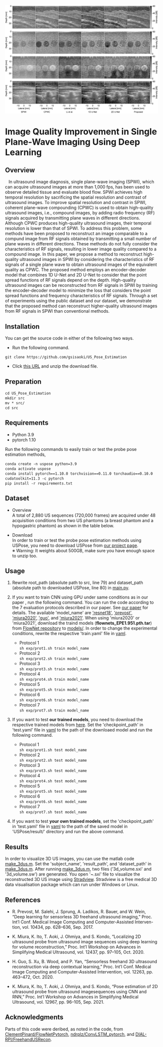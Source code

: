 <img src="figure/thumbnail.jpg">

# Image Quality Improvement in Single Plane-Wave Imaging Using Deep Learning

## Overview
&nbsp;&nbsp;&nbsp;In ultrasound image diagnosis, single plane-wave imaging (SPWI), which can acquire ultrasound images at more than 1,000 fps, has been used to observe detailed tissue and evaluate blood flow.
SPWI achieves high temporal resolution by sacrificing the spatial resolution and contrast of ultrasound images.
To improve spatial resolution and contrast in SPWI, coherent plane-wave compounding (CPWC) is used to obtain high-quality ultrasound images, i.e., compound images, by adding radio frequency (RF) signals acquired by transmitting plane waves in different directions.
Although CPWC produces high-quality ultrasound images, their temporal resolution is lower than that of SPWI.
To address this problem, some methods have been proposed to reconstruct an image comparable to a compund image from RF signals obtained by transmitting a small number of plane waves in different directions.
These methods do not fully consider the characteristics of RF signals, resulting in lower image quality compared to a compound image.
In this paper, we propose a method to reconstruct high-quality ultrasound images in SPWI by considering the characteristics of RF signals of a single plane wave to obtain ultrasound images of the equivalent quality as CPWC.
The proposed method employs an encoder-decoder model that combines 1D U-Net and 2D U-Net to consider that the point spread functions of RF signals depend on the depth.
High-quality ultrasound images can be reconstructed from RF signals in SPWI by training the encoder-decoder model to minimize the loss that considers the point spread functions and frequency characteristics of RF signals.
Through a set of experiments using the public dataset and our dataset, we demonstrate that the proposed method can reconstruct higher-quality ultrasound images from RF signals in SPWI than conventional methods.

## Installation  
You can get the source code in either of the following two ways.
- Run the following command.
```
git clone https://github.com/gsisaoki/US_Pose_Estimation
```
- Click [this URL](https://github.com/gsisaoki/US_Pose_Estimation/archive/refs/heads/main.zip) and unzip the download file.

## Preparation

```
cd US_Pose_Estimation
mkdir src
mv * src/
cd src
```

## Requirements  
  * Python 3.9
  * pytorch 1.10

Run the following commands to easily train or test the probe pose estimation methods,
```
conda create -n uspose python=3.9
conda activate uspose
conda install pytorch==1.10.0 torchvision==0.11.0 torchaudio==0.10.0 cudatoolkit=11.3 -c pytorch
pip install -r requirements.txt
```

## Dataset

- Overview  
A total of 2,880 US sequences (720,000 frames) are acquired under 48 acquisition conditions from two US phantoms (a breast phantom and a hypogastric phantom) as shown in the table below.

- Download  
In order to train or test the probe pose estimation methods using USPose, you need to download USPose from [our project page]().  
※ Warning: It weights about 500GB, make sure you have enough space to unzip too.  

## Usage
1. Rewrite root_path (absolute path to src, line 79) and dataset_path (absolute path to downloaded USPose, line 80) in [main.py](./main.py).
2. If you want to train CNN using GPU under same conditions as in our paper , run the following command. You can run the code according to the 7 evaluation protocols described in our paper. See [our paper]() for details. The available 'model_name' are ['resnet18'](https://www.cv-foundation.org/openaccess/content_cvpr_2016/papers/He_Deep_Residual_Learning_CVPR_2016_paper.pdf), ['prevost'](https://link.springer.com/content/pdf/10.1007/978-3-319-66185-8_71.pdf), ['miura2020'](https://link.springer.com/content/pdf/10.1007/978-3-030-60334-2_10.pdf), ['guo'](https://link.springer.com/content/pdf/10.1007/978-3-030-59716-0_44.pdf), and ['miura2021'](https://link.springer.com/content/pdf/10.1007/978-3-030-87583-1_10.pdf). When using 'miura2020' or 'miura2021', download the traind models (**flownets_EPE1.951.pth.tar**) from [FlowNet repository](https://github.com/ClementPinard/FlowNetPytorch) to [models/](./models/). In order to change the experimental conditions, rewrite the respective 'train.yaml' file in [yaml](./yaml).  

    - Protocol 1  
    `sh exp/prot1.sh train model_name`
    - Protocol 2  
    `sh exp/prot2.sh train model_name`
    - Protocol 3  
    `sh exp/prot3.sh train model_name`
    - Protocol 4  
    `sh exp/prot4.sh train model_name`
    - Protocol 5  
    `sh exp/prot5.sh train model_name`
    - Protocol 6  
    `sh exp/prot6.sh train model_name`
    - Protocol 7  
    `sh exp/prot7.sh train model_name`

3. If you want to test **our trained models**, you need to download the respective trained models from [here](). Set the 'checkpoint_path' in 'test.yaml' file in [yaml](./yaml) to the path of the downloaed model and run the following command.

    - Protocol 1  
    `sh exp/prot1.sh test model_name`
    - Protocol 2  
    `sh exp/prot2.sh test model_name`
    - Protocol 3  
    `sh exp/prot3.sh test model_name`
    - Protocol 4  
    `sh exp/prot4.sh test model_name`
    - Protocol 5  
    `sh exp/prot5.sh test model_name`
    - Protocol 6  
    `sh exp/prot6.sh test model_name`
    - Protocol 7  
    `sh exp/prot7.sh test model_name`

4. If you want to test **your own trained models**, set the 'checkpoint_path' in 'test.yaml' file in [yaml](./yaml) to the path of the saved model in 'USPose/result/' directory and run the above command.

## Results
In order to visualize 3D US images, you can use the matlab code [make_3dus.m](./lib/make_3dus.m). Set the 'subject_name', 'result_path', and 'dataset_path' in [make_3dus.m](./lib/make_3dus.m).
After running [make_3dus.m](./lib/make_3dus.m), two files ('3d_volume.sxi' and '3d_volume.sw') are generated.
You open '~.sxi' file to visualize the reconstructed 3D US image using [Stradview](https://mi.eng.cam.ac.uk/Main/StradView).
Stradview is a free medical 3D data visualisation package which can run under Windows or Linux.


## References
- R. Prevost, M. Salehi, J. Sprung, A. Ladikos, R. Bauer, and W. Wein, “Deep learning for sensorless 3D freehand ultrasound imaging,” Proc. Int’l Conf. Medical Image Computing and Computer-Assisted Interven- tion, vol. 10434, pp. 628–636, Sep. 2017.

- K. Miura, K. Ito, T. Aoki, J. Ohmiya, and S. Kondo, “Localizing 2D ultrasound probe from ultrasound image sequences using deep learning for volume reconstruction,” Proc. Int’l Workshop on Advances in Simplifying Medical Ultrasound, vol. 12437, pp. 97–105, Oct. 2020.

- H. Guo, S. Xu, B. Wood, and P. Yan, “Sensorless freehand 3D ultrasound reconstruction via deep contextual learning,” Proc. Int’l Conf. Medical Image Computing and Computer-Assisted Intervention, vol. 12263, pp. 463–472, Oct. 2020.

- K. Miura, K. Ito, T. Aoki, J. Ohmiya, and S. Kondo, “Pose estimation of 2D ultrasound probe from ultrasound imagesequences using CNN and RNN,” Proc. Int’l Workshop on Advances in Simplifying Medical Ultrasound, vol. 12967, pp. 96–105, Sep. 2021.

## Acknowledgments
Parts of this code were deribed, as noted in the code, from [ClementPinard/FlowNetPytorch](https://github.com/ClementPinard/FlowNetPytorch), [ndrplz/ConvLSTM_pytorch](https://github.com/ndrplz/ConvLSTM_pytorch), and [DIAL-RPI/FreehandUSRecon](https://github.com/DIAL-RPI/FreehandUSRecon).
